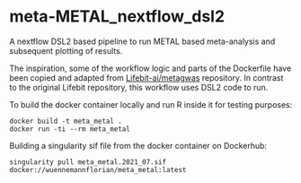 # meta-METAL_nextflow_dsl2
A nextflow DSL2 based pipeline to run METAL based meta-analysis and subsequent plotting of results.

The inspiration, some of the workflow logic and parts of the Dockerfile have been copied and adapted from [Lifebit-ai/metagwas](https://github.com/lifebit-ai/metagwas/blob/stable/Dockerfile) repository.
In contrast to the original Lifebit repository, this workflow uses DSL2 code to run.

To build the docker container locally and run R inside it for testing purposes:

```
docker build -t meta_metal .
docker run -ti --rm meta_metal
```

Building a singularity sif file from the docker container on Dockerhub:

```
singularity pull meta_metal.2021_07.sif docker://wuennemannflorian/meta_metal:latest
```